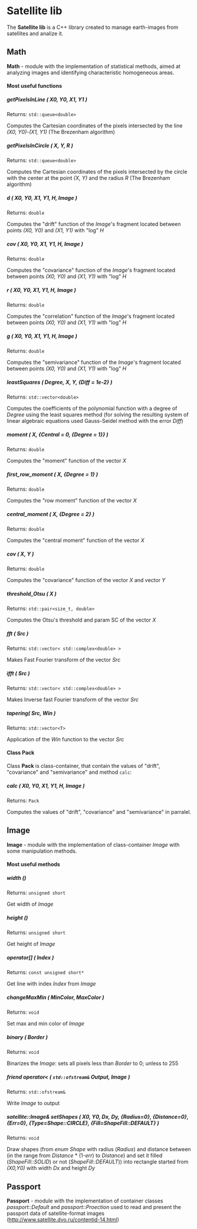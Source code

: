 # Satellite lib

The **Satellite lib** is a C++ library created to manage earth-images from satellites and analize it.

## Math

**Math** - module with the implementation of statistical methods, aimed at analyzing images and identifying characteristic homogeneous areas.

#### Most useful functions

##### getPixelsInLine ( X0, Y0, X1, Y1 )

Returns: ``std::queue<double>``

Computes the Cartesian coordinates of the pixels intersected by the line *(X0, Y0)*-*(X1, Y1)* (The Brezenham algorithm)

##### getPixelsInCircle ( X, Y, R )

Returns: ``std::queue<double>``

Computes the Cartesian coordinates of the pixels intersected by the circle with the center at the point *(X, Y)* and the radius *R* (The Brezenham algorithm)

##### d ( X0, Y0, X1, Y1, H, Image )

Returns: ``double``

Computes the "drift" function of the *Image*'s fragment located between points *(X0, Y0)* and *(X1, Y1)* with "log" *H*

##### cov ( X0, Y0, X1, Y1, H, Image )

Returns: ``double``

Computes the "covariance" function of the *Image*'s fragment located between points *(X0, Y0)* and *(X1, Y1)* with "log" *H*

##### r ( X0, Y0, X1, Y1, H, Image )

Returns: ``double``

Computes the "correlation" function of the *Image*'s fragment located between points *(X0, Y0)* and *(X1, Y1)* with "log" *H*

##### g ( X0, Y0, X1, Y1, H, Image )

Returns: ``double``

Computes the "semivariance" function of the *Image*'s fragment located between points *(X0, Y0)* and *(X1, Y1)* with "log" *H*

##### leastSquares ( Degree, X, Y, {Diff = 1e-2} )

Returns: ``std::vector<double>``

Computes the coefficients of the polynomial function with a degree of *Degree* using the least squares method (for solving the resulting system of linear algebraic equations used Gauss-Seidel method with the error *Diff*)

##### moment ( X, {Central = 0, {Degree = 1}} )

Returns: ``double``

Computes the "moment" function of the vector *X*

##### first_row_moment ( X, {Degree = 1} )

Returns: ``double``

Computes the "row moment" function of the vector *X*

##### central_moment ( X, {Degree = 2} )

Returns: ``double``

Computes the "central moment" function of the vector *X*

##### cov ( X, Y )

Returns: ``double``

Computes the "covariance" function of the vector *X* and vector *Y*

##### threshold_Otsu ( X )

Returns: ``std::pair<size_t, double>``

Computes the Otsu's threshold and param SC of the vector *X*

##### fft ( Src )

Returns: ``std::vector< std::complex<double> >``

Makes Fast Fourier transform of the vector *Src*

##### ifft ( Src )

Returns: ``std::vector< std::complex<double> >``

Makes Inverse fast Fourier transform of the vector *Src*

##### tapering( Src, Win )

Returns: ``std::vector<T>``

Application of the *Win* function to the vector *Src*

#### Class Pack

Class **Pack** is class-container, that contain the values of "drift", "covariance" and "semivariance" and method ``calc``:

##### calc ( X0, Y0, X1, Y1, H, Image )

Returns: ``Pack``

Computes the values of "drift", "covariance" and "semivariance" in parralel.

## Image

**Image** - module with the implementation of class-container *Image* with some manipulation methods.

#### Most useful methods

##### width ()

Returns: ``unsigned short``

Get width of *Image*

##### height ()

Returns: ``unsigned short``

Get height of *Image*

##### operator\[\] ( Index )

Returns: ``const unsigned short*``

Get line with index *Index* from *Image*

##### changeMaxMin ( MinColor, MaxColor )

Returns: ``void``

Set max and min color of *Image*

##### binary ( Border )

Returns: ``void``

Binarizes the *Image*: sets all pixels less than *Border* to 0; unless to 255

##### friend operator< ( ``std::ofstream&`` Output, Image )

Returns: ``std::ofstream&``

Write *Image* to output

##### satellite::Image& setShapes ( X0, Y0, Dx, Dy, {Radius=0}, {Distance=0}, {Err=0}, {Type=Shape::CIRCLE}, {Fill=ShapeFill::DEFAULT} )

Returns: ``void``

Draw shapes (from *enum Shape* with radius (*Radius*) and distance between (in the range from *Distance* \* (1-*err*) to *Distance*) and set it filled (*ShapeFill::SOLID*) or not (*ShapeFill::DEFAULT*)) into rectangle started from *(X0,Y0)* with width *Dx* and height *Dy*

## Passport

**Passport** - module with the implementation of container classes *passport::Default* and *passport::Proection* used to read and present the passport data of satellite-format images (http://www.satellite.dvo.ru/contentid-14.html)
